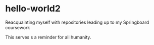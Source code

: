 # hello-world2
Reacquainting myself with repositories leading up to my Springboard coursework

This serves s a reminder for all humanity.
